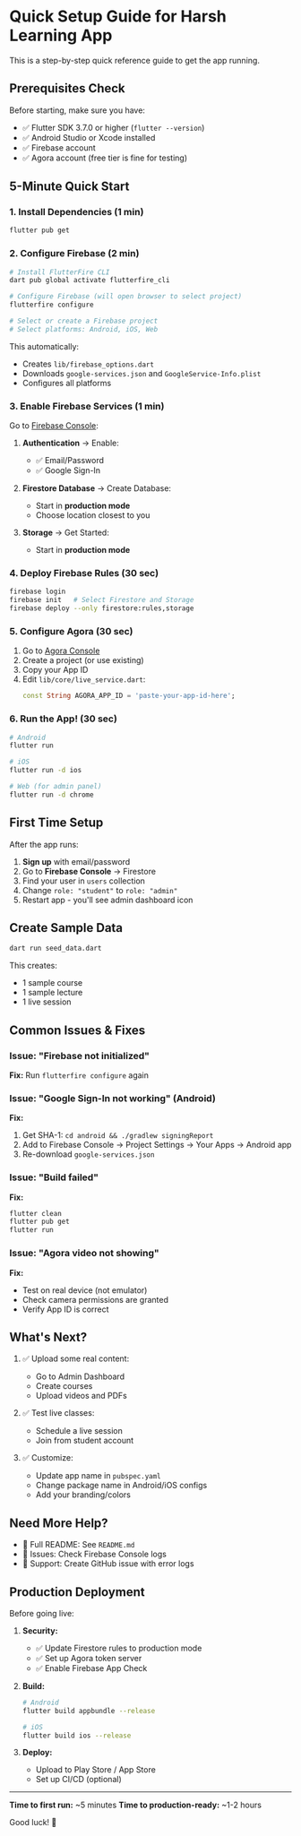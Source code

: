 # Quick Setup Guide for Harsh Learning App

This is a step-by-step quick reference guide to get the app running.

## Prerequisites Check

Before starting, make sure you have:

- ✅ Flutter SDK 3.7.0 or higher (`flutter --version`)
- ✅ Android Studio or Xcode installed
- ✅ Firebase account
- ✅ Agora account (free tier is fine for testing)

## 5-Minute Quick Start

### 1. Install Dependencies (1 min)

```bash
flutter pub get
```

### 2. Configure Firebase (2 min)

```bash
# Install FlutterFire CLI
dart pub global activate flutterfire_cli

# Configure Firebase (will open browser to select project)
flutterfire configure

# Select or create a Firebase project
# Select platforms: Android, iOS, Web
```

This automatically:
- Creates `lib/firebase_options.dart`
- Downloads `google-services.json` and `GoogleService-Info.plist`
- Configures all platforms

### 3. Enable Firebase Services (1 min)

Go to [Firebase Console](https://console.firebase.google.com/):

1. **Authentication** → Enable:
   - ✅ Email/Password
   - ✅ Google Sign-In

2. **Firestore Database** → Create Database:
   - Start in **production mode**
   - Choose location closest to you

3. **Storage** → Get Started:
   - Start in **production mode**

### 4. Deploy Firebase Rules (30 sec)

```bash
firebase login
firebase init   # Select Firestore and Storage
firebase deploy --only firestore:rules,storage
```

### 5. Configure Agora (30 sec)

1. Go to [Agora Console](https://console.agora.io/)
2. Create a project (or use existing)
3. Copy your App ID
4. Edit `lib/core/live_service.dart`:
   ```dart
   const String AGORA_APP_ID = 'paste-your-app-id-here';
   ```

### 6. Run the App! (30 sec)

```bash
# Android
flutter run

# iOS
flutter run -d ios

# Web (for admin panel)
flutter run -d chrome
```

## First Time Setup

After the app runs:

1. **Sign up** with email/password
2. Go to **Firebase Console** → Firestore
3. Find your user in `users` collection
4. Change `role: "student"` to `role: "admin"`
5. Restart app - you'll see admin dashboard icon

## Create Sample Data

```bash
dart run seed_data.dart
```

This creates:
- 1 sample course
- 1 sample lecture
- 1 live session

## Common Issues & Fixes

### Issue: "Firebase not initialized"
**Fix:** Run `flutterfire configure` again

### Issue: "Google Sign-In not working" (Android)
**Fix:** 
1. Get SHA-1: `cd android && ./gradlew signingReport`
2. Add to Firebase Console → Project Settings → Your Apps → Android app
3. Re-download `google-services.json`

### Issue: "Build failed"
**Fix:**
```bash
flutter clean
flutter pub get
flutter run
```

### Issue: "Agora video not showing"
**Fix:**
- Test on real device (not emulator)
- Check camera permissions are granted
- Verify App ID is correct

## What's Next?

1. ✅ Upload some real content:
   - Go to Admin Dashboard
   - Create courses
   - Upload videos and PDFs

2. ✅ Test live classes:
   - Schedule a live session
   - Join from student account

3. ✅ Customize:
   - Update app name in `pubspec.yaml`
   - Change package name in Android/iOS configs
   - Add your branding/colors

## Need More Help?

- 📖 Full README: See `README.md`
- 🐛 Issues: Check Firebase Console logs
- 💬 Support: Create GitHub issue with error logs

## Production Deployment

Before going live:

1. **Security:**
   - ✅ Update Firestore rules to production mode
   - ✅ Set up Agora token server
   - ✅ Enable Firebase App Check

2. **Build:**
   ```bash
   # Android
   flutter build appbundle --release
   
   # iOS
   flutter build ios --release
   ```

3. **Deploy:**
   - Upload to Play Store / App Store
   - Set up CI/CD (optional)

---

**Time to first run:** ~5 minutes
**Time to production-ready:** ~1-2 hours

Good luck! 🚀
